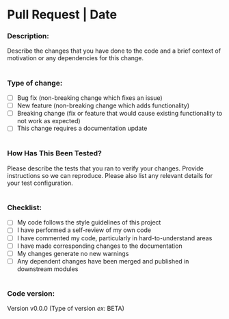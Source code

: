 # Pull Request | Date

### Description:

Describe the changes that you have done to the code and a brief context of motivation or any dependencies for this change.

#

### Type of change:

- [ ] Bug fix (non-breaking change which fixes an issue)
- [ ] New feature (non-breaking change which adds functionality)
- [ ] Breaking change (fix or feature that would cause existing functionality to not work as expected)
- [ ] This change requires a documentation update

#

### How Has This Been Tested?

Please describe the tests that you ran to verify your changes. Provide instructions so we can reproduce. Please also list any relevant details for your test configuration.

#

### Checklist:

- [ ] My code follows the style guidelines of this project
- [ ] I have performed a self-review of my own code
- [ ] I have commented my code, particularly in hard-to-understand areas
- [ ] I have made corresponding changes to the documentation
- [ ] My changes generate no new warnings
- [ ] Any dependent changes have been merged and published in downstream modules

#

### Code version:

Version v0.0.0 (Type of version *ex:* BETA)